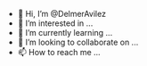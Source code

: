 - 👋 Hi, I’m @DelmerAvilez
- 👀 I’m interested in ...
- 🌱 I’m currently learning ...
- 💞️ I’m looking to collaborate on ...
- 📫 How to reach me ...

<!---
DelmerAvilez/DelmerAvilez is a ✨ special ✨ repository because its `README.md` (this file) appears on your GitHub profile.
You can click the Preview link to take a look at your changes.
--->
